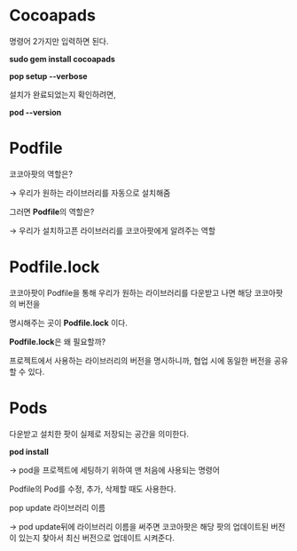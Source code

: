 Cocoapads
===

명령어 2가지만 입력하면 된다. 

**sudo gem install cocoapads**

**pop setup --verbose**

설치가 완료되었는지 확인하려면, 

**pod --version**

# Podfile

코코아팟의 역할은?

→ 우리가 원하는 라이브러리를 자동으로 설치해줌

그러면 **Podfile**의 역할은?

→ 우리가 설치하고픈 라이브러리를 코코아팟에게 알려주는 역할

# Podfile.lock

코코아팟이 Podfile을 통해 우리가 원하는 라이브러리를 다운받고 나면 해당 코코아팟의 버전을 

명시해주는 곳이 **Podfile.lock** 이다. 

**Podfile.lock**은 왜 필요할까?

프로젝트에서 사용하는 라이브러리의 버전을 명시하니까, 협업 시에 동일한 버전을 공유할 수 있다. 

# Pods

다운받고 설치한 팟이 실제로 저장되는 공간을 의미한다.

**pod install** 

→ pod을 프로젝트에 세팅하기 위하여 맨 처음에 사용되는 명령어

Podfile의 Pod를 수정, 추가, 삭제할 때도 사용한다. 

pop update 라이브러리 이름 

→ pod update뒤에 라이브러리 이름을 써주면 코코아팟은 해당 팟의 업데이트된 버전이 있는지 찾아서 최신 버전으로 업데이트 시켜준다.
